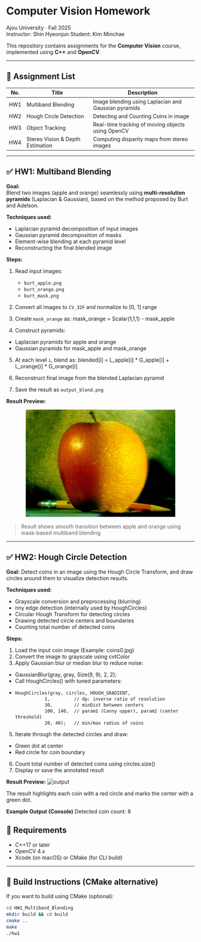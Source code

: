 # Computer Vision Homework

Ajou University · Fall 2025  
Instructor: Shin Hyeonjun
Student: Kim Minchae

This repository contains assignments for the **Computer Vision** course, implemented using **C++** and **OpenCV**.

---

## 📁 Assignment List

| No. | Title                         | Description                        |
|-----|-------------------------------|------------------------------------|
| HW1 | Multiband Blending            | Image blending using Laplacian and Gaussian pyramids |
| HW2 | Hough Circle Detection        | Detecting and Counting Coins in image |
| HW3 | Object Tracking               | Real-time tracking of moving objects using OpenCV |
| HW4 | Stereo Vision & Depth Estimation | Computing disparity maps from stereo images |

---

## ✅ HW1: Multiband Blending

**Goal:**  
Blend two images (apple and orange) seamlessly using **multi-resolution pyramids** (Laplacian & Gaussian), based on the method proposed by Burt and Adelson.

**Techniques used:**
- Laplacian pyramid decomposition of input images
- Gaussian pyramid decomposition of masks
- Element-wise blending at each pyramid level
- Reconstructing the final blended image

**Steps:**

1. Read input images:
   - `burt_apple.png`
   - `burt_orange.png`
   - `burt_mask.png`

2. Convert all images to `CV_32F` and normalize to [0, 1] range

3. Create `mask_orange` as: mask_orange = Scalar(1,1,1) - mask_apple

4. Construct pyramids:
- Laplacian pyramids for apple and orange
- Gaussian pyramids for mask_apple and mask_orange

5. At each level `i`, blend as: blended[i] = L_apple[i] * G_apple[i] + L_orange[i] * G_orange[i]

6. Reconstruct final image from the blended Laplacian pyramid

7. Save the result as `output_blend.png`

**Result Preview:**

<p align="center">
<img src="HW1_Multiband_Blending/output.png" width="400"/>
</p>

> Result shows smooth transition between apple and orange using mask-based multiband blending

---

## ✅ HW2: Hough Circle Detection

**Goal:**
Detect coins in an image using the Hough Circle Transform, and draw circles around them to visualize detection results.

**Techniques used:**
- Grayscale conversion and preprocessing (blurring)
- nny edge detection (internally used by HoughCircles)
- Circular Hough Transform for detecting circles
- Drawing detected circle centers and boundaries
- Counting total number of detected coins

**Steps:**
1. Load the input coin image (Example: coins0.jpg)
2. Convert the image to grayscale using cvtColor
3. Apply Gaussian blur or median blur to reduce noise:
- GaussianBlur(gray, gray, Size(9, 9), 2, 2);
- Call HoughCircles() with tuned parameters:
- ```
  HoughCircles(gray, circles, HOUGH_GRADIENT,
             1,         // dp: inverse ratio of resolution
             30,        // minDist between centers
             100, 140,  // param1 (Canny upper), param2 (center threshold)
             20, 40);   // min/max radius of coins
  ```
5. Iterate through the detected circles and draw:
- Green dot at center
- Red circle for coin boundary
6. Count total number of detected coins using circles.size()
7. Display or save the annotated result

**Result Preview:**
<img width="700" height="588" alt="output" src="https://github.com/user-attachments/assets/e42a1e43-ebea-40b1-a02e-32cce6ee3d31" />

The result highlights each coin with a red circle and marks the center with a green dot.

**Example Output (Console)**
Detected coin count: 8

## 🔧 Requirements

- C++17 or later
- OpenCV 4.x
- Xcode (on macOS) or CMake (for CLI build)

---

## 🚀 Build Instructions (CMake alternative)

If you want to build using CMake (optional):

```bash
cd HW1_Multiband_Blending
mkdir build && cd build
cmake ..
make
./hw1
